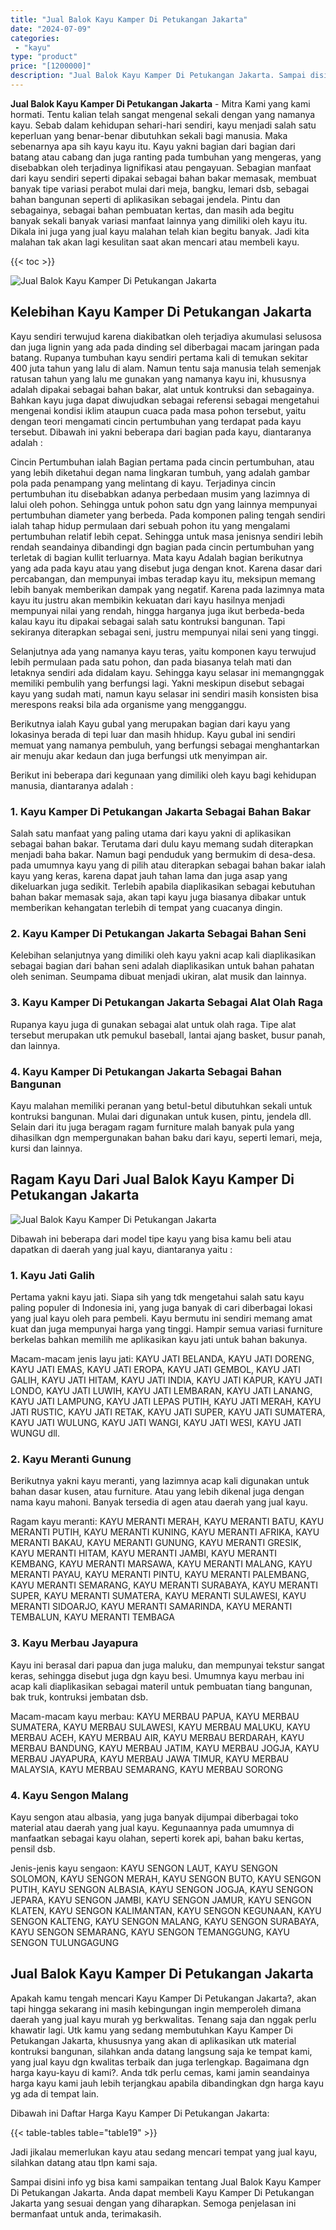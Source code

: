 ```yaml
---
title: "Jual Balok Kayu Kamper Di Petukangan Jakarta"
date: "2024-07-09"
categories:
 - "kayu"
type: "product"
price: "[1200000]"
description: "Jual Balok Kayu Kamper Di Petukangan Jakarta. Sampai disini info yg bisa kami sampaikan tentang Jual Balok Kayu Kamper Di Petukangan Jakarta. Anda dapat memb..."
---
```


**Jual Balok Kayu Kamper Di Petukangan Jakarta** - Mitra Kami yang kami hormati. Tentu kalian telah sangat mengenal sekali dengan yang namanya kayu. Sebab dalam kehidupan sehari-hari sendiri, kayu menjadi salah satu keperluan yang benar-benar dibutuhkan sekali bagi manusia. Maka sebenarnya apa sih kayu kayu itu. Kayu yakni bagian dari bagian dari batang atau cabang dan juga ranting pada tumbuhan yang mengeras, yang disebabkan oleh terjadinya lignifikasi atau pengayuan. Sebagian manfaat dari kayu sendiri seperti dipakai sebagai bahan bakar memasak, membuat banyak tipe variasi perabot mulai dari meja, bangku, lemari dsb, sebagai bahan bangunan seperti di aplikasikan sebagai jendela. Pintu dan sebagainya, sebagai bahan pembuatan kertas, dan masih ada begitu banyak sekali banyak variasi manfaat lainnya yang dimiliki oleh kayu itu. Dikala ini juga yang jual kayu malahan telah kian begitu banyak. Jadi kita malahan tak akan lagi kesulitan saat akan mencari atau membeli kayu.

{{< toc >}}

![Jual Balok Kayu Kamper Di Petukangan Jakarta](/images/kayu/kayu26.jpg)

## Kelebihan Kayu Kamper Di Petukangan Jakarta

Kayu sendiri terwujud karena diakibatkan oleh terjadiya akumulasi selusosa dan juga lignin yang ada pada dinding sel diberbagai macam jaringan pada batang. Rupanya tumbuhan kayu sendiri pertama kali di temukan sekitar 400 juta tahun yang lalu di alam. Namun tentu saja manusia telah semenjak ratusan tahun yang lalu me gunakan yang namanya kayu ini, khususnya adalah dipakai sebagai bahan bakar, alat untuk kontruksi dan sebagainya. Bahkan kayu juga dapat diwujudkan sebagai referensi sebagai mengetahui mengenai kondisi iklim ataupun cuaca pada masa pohon tersebut, yaitu dengan teori mengamati cincin pertumbuhan yang terdapat pada kayu tersebut. Dibawah ini yakni beberapa dari bagian pada kayu, diantaranya adalah :

Cincin Pertumbuhan ialah Bagian pertama pada cincin pertumbuhan, atau yang lebih diketahui degan nama lingkaran tumbuh, yang adalah gambar pola pada penampang yang melintang di kayu. Terjadinya cincin pertumbuhan itu disebabkan adanya perbedaan musim yang lazimnya di lalui oleh pohon. Sehingga untuk pohon satu dgn yang lainnya mempunyai pertumbuhan diameter yang berbeda. Pada komponen paling tengah sendiri ialah tahap hidup permulaan dari sebuah pohon itu yang mengalami pertumbuhan relatif lebih cepat. Sehingga untuk masa jenisnya sendiri lebih rendah seandainya dibandingi dgn bagian pada cincin pertumbuhan yang terletak di bagian kullit terluarnya. Mata kayu Adalah bagian berikutnya yang ada pada kayu atau yang disebut juga dengan knot. Karena dasar dari percabangan, dan mempunyai imbas teradap kayu itu, meksipun memang lebih banyak memberikan dampak yang negatif. Karena pada lazimnya mata kayu itu justru akan membikin kekuatan dari kayu hasilnya menjadi mempunyai nilai yang rendah, hingga harganya juga ikut berbeda-beda kalau kayu itu dipakai sebagai salah satu kontruksi bangunan. Tapi sekiranya diterapkan sebagai seni, justru mempunyai nilai seni yang tinggi.

Selanjutnya ada yang namanya kayu teras, yaitu komponen kayu terwujud lebih permulaan pada satu pohon, dan pada biasanya telah mati dan letaknya sendiri ada didalam kayu. Sehingga kayu selasar ini memangnggak memiliki pembulih yang berfungsi lagi. Yakni meskipun disebut sebagai kayu yang sudah mati, namun kayu selasar ini sendiri masih konsisten bisa merespons reaksi bila ada organisme yang mengganggu.

Berikutnya ialah Kayu gubal yang merupakan bagian dari kayu yang lokasinya berada di tepi luar dan masih hhidup. Kayu gubal ini sendiri memuat yang namanya pembuluh, yang berfungsi sebagai menghantarkan air menuju akar kedaun dan juga berfungsi utk menyimpan air.

Berikut ini beberapa dari kegunaan yang dimiliki oleh kayu bagi kehidupan manusia, diantaranya adalah :

### 1\. Kayu Kamper Di Petukangan Jakarta Sebagai Bahan Bakar

Salah satu manfaat yang paling utama dari kayu yakni di aplikasikan sebagai bahan bakar. Terutama dari dulu kayu memang sudah diterapkan menjadi baha bakar. Namun bagi penduduk yang bermukim di desa-desa. pada umumnya kayu yang di pilih atau diterapkan sebagai bahan bakar ialah kayu yang keras, karena dapat jauh tahan lama dan juga asap yang dikeluarkan juga sedikit. Terlebih apabila diaplikasikan sebagai kebutuhan bahan bakar memasak saja, akan tapi kayu juga biasanya dibakar untuk memberikan kehangatan terlebih di tempat yang cuacanya dingin.

### 2\. Kayu Kamper Di Petukangan Jakarta Sebagai Bahan Seni

Kelebihan selanjutnya yang dimiliki oleh kayu yakni acap kali diaplikasikan sebagai bagian dari bahan seni adalah diaplikasikan untuk bahan pahatan oleh seniman. Seumpama dibuat menjadi ukiran, alat musik dan lainnya.

### 3\. Kayu Kamper Di Petukangan Jakarta Sebagai Alat Olah Raga

Rupanya kayu juga di gunakan sebagai alat untuk olah raga. Tipe alat tersebut merupakan utk pemukul baseball, lantai ajang basket, busur panah, dan lainnya.

### 4\. Kayu Kamper Di Petukangan Jakarta Sebagai Bahan Bangunan

Kayu malahan memiliki peranan yang betul-betul dibutuhkan sekali untuk kontruksi bangunan. Mulai dari digunakan untuk kusen, pintu, jendela dll. Selain dari itu juga beragam ragam furniture malah banyak pula yang dihasilkan dgn mempergunakan bahan baku dari kayu, seperti lemari, meja, kursi dan lainnya.

## Ragam Kayu Dari Jual Balok Kayu Kamper Di Petukangan Jakarta

![Jual Balok Kayu Kamper Di Petukangan Jakarta](/images/kayu/kayu27.jpg)

Dibawah ini beberapa dari model tipe kayu yang bisa kamu beli atau dapatkan di daerah yang jual kayu, diantaranya yaitu :

### 1\. Kayu Jati Galih

Pertama yakni kayu jati. Siapa sih yang tdk mengetahui salah satu kayu paling populer di Indonesia ini, yang juga banyak di cari diberbagai lokasi yang jual kayu oleh para pembeli. Kayu bermutu ini sendiri memang amat kuat dan juga mempunyai harga yang tinggi. Hampir semua variasi furniture berkelas bahkan memilih me aplikasikan kayu jati untuk bahan bakunya.

Macam-macam jenis layu jati: KAYU JATI BELANDA, KAYU JATI DORENG, KAYU JATI EMAS, KAYU JATI EROPA, KAYU JATI GEMBOL, KAYU JATI GALIH, KAYU JATI HITAM, KAYU JATI INDIA, KAYU JATI KAPUR, KAYU JATI LONDO, KAYU JATI LUWIH, KAYU JATI LEMBARAN, KAYU JATI LANANG, KAYU JATI LAMPUNG, KAYU JATI LEPAS PUTIH, KAYU JATI MERAH, KAYU JATI RUSTIC, KAYU JATI RETAK, KAYU JATI SUPER, KAYU JATI SUMATERA, KAYU JATI WULUNG, KAYU JATI WANGI, KAYU JATI WESI, KAYU JATI WUNGU dll.

### 2\. Kayu Meranti Gunung

Berikutnya yakni kayu meranti, yang lazimnya acap kali digunakan untuk bahan dasar kusen, atau furniture. Atau yang lebih dikenal juga dengan nama kayu mahoni. Banyak tersedia di agen atau daerah yang jual kayu.

Ragam kayu meranti: KAYU MERANTI MERAH, KAYU MERANTI BATU, KAYU MERANTI PUTIH, KAYU MERANTI KUNING, KAYU MERANTI AFRIKA, KAYU MERANTI BAKAU, KAYU MERANTI GUNUNG, KAYU MERANTI GRESIK, KAYU MERANTI HITAM, KAYU MERANTI JAMBI, KAYU MERANTI KEMBANG, KAYU MERANTI MARSAWA, KAYU MERANTI MALANG, KAYU MERANTI PAYAU, KAYU MERANTI PINTU, KAYU MERANTI PALEMBANG, KAYU MERANTI SEMARANG, KAYU MERANTI SURABAYA, KAYU MERANTI SUPER, KAYU MERANTI SUMATERA, KAYU MERANTI SULAWESI, KAYU MERANTI SIDOARJO, KAYU MERANTI SAMARINDA, KAYU MERANTI TEMBALUN, KAYU MERANTI TEMBAGA

### 3\. Kayu Merbau Jayapura

Kayu ini berasal dari papua dan juga maluku, dan mempunyai tekstur sangat keras, sehingga disebut juga dgn kayu besi. Umumnya kayu merbau ini acap kali diaplikasikan sebagai materil untuk pembuatan tiang bangunan, bak truk, kontruksi jembatan dsb.

Macam-macam kayu merbau: KAYU MERBAU PAPUA, KAYU MERBAU SUMATERA, KAYU MERBAU SULAWESI, KAYU MERBAU MALUKU, KAYU MERBAU ACEH, KAYU MERBAU AIR, KAYU MERBAU BERDARAH, KAYU MERBAU BANDUNG, KAYU MERBAU JATIM, KAYU MERBAU JOGJA, KAYU MERBAU JAYAPURA, KAYU MERBAU JAWA TIMUR, KAYU MERBAU MALAYSIA, KAYU MERBAU SEMARANG, KAYU MERBAU SORONG

### 4\. Kayu Sengon Malang

Kayu sengon atau albasia, yang juga banyak dijumpai diberbagai toko material atau daerah yang jual kayu. Kegunaannya pada umumnya di manfaatkan sebagai kayu olahan, seperti korek api, bahan baku kertas, pensil dsb.

Jenis-jenis kayu sengaon: KAYU SENGON LAUT, KAYU SENGON SOLOMON, KAYU SENGON MERAH, KAYU SENGON BUTO, KAYU SENGON PUTIH, KAYU SENGON ALBASIA, KAYU SENGON JOGJA, KAYU SENGON JEPARA, KAYU SENGON JAMBI, KAYU SENGON JAMUR, KAYU SENGON KLATEN, KAYU SENGON KALIMANTAN, KAYU SENGON KEGUNAAN, KAYU SENGON KALTENG, KAYU SENGON MALANG, KAYU SENGON SURABAYA, KAYU SENGON SEMARANG, KAYU SENGON TEMANGGUNG, KAYU SENGON TULUNGAGUNG

## Jual Balok Kayu Kamper Di Petukangan Jakarta

Apakah kamu tengah mencari Kayu Kamper Di Petukangan Jakarta?, akan tapi hingga sekarang ini masih kebingungan ingin memperoleh dimana daerah yang jual kayu murah yg berkwalitas. Tenang saja dan nggak perlu khawatir lagi. Utk kamu yang sedang membutuhkan Kayu Kamper Di Petukangan Jakarta, khususnya yang akan di aplikasikan utk material kontruksi bangunan, silahkan anda datang langsung saja ke tempat kami, yang jual kayu dgn kwalitas terbaik dan juga terlengkap. Bagaimana dgn harga kayu-kayu di kami?. Anda tdk perlu cemas, kami jamin seandainya harga kayu kami jauh lebih terjangkau apabila dibandingkan dgn harga kayu yg ada di tempat lain.

Dibawah ini Daftar Harga Kayu Kamper Di Petukangan Jakarta:

{{< table-tables table="table19" >}}

Jadi jikalau memerlukan kayu atau sedang mencari tempat yang jual kayu, silahkan datang atau tlpn kami saja.

Sampai disini info yg bisa kami sampaikan tentang Jual Balok Kayu Kamper Di Petukangan Jakarta. Anda dapat membeli Kayu Kamper Di Petukangan Jakarta yang sesuai dengan yang diharapkan. Semoga penjelasan ini bermanfaat untuk anda, terimakasih.
